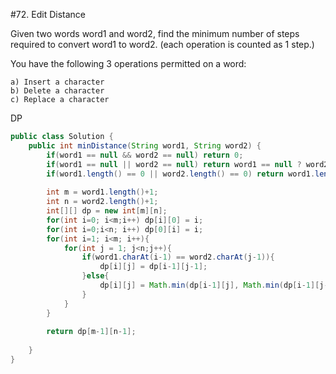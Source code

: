 #72. Edit Distance

Given two words word1 and word2, find the minimum number of steps required to convert word1 to word2. (each operation is counted as 1 step.)

You have the following 3 operations permitted on a word:

```
a) Insert a character
b) Delete a character
c) Replace a character
```

DP

```java
public class Solution {
    public int minDistance(String word1, String word2) {
        if(word1 == null && word2 == null) return 0;
        if(word1 == null || word2 == null) return word1 == null ? word2.length() : word1.length();
        if(word1.length() == 0 || word2.length() == 0) return word1.length() == 0 ? word2.length() : word1.length();
        
        int m = word1.length()+1;
        int n = word2.length()+1;
        int[][] dp = new int[m][n];
        for(int i=0; i<m;i++) dp[i][0] = i;
        for(int i=0;i<n; i++) dp[0][i] = i;
        for(int i=1; i<m; i++){
            for(int j = 1; j<n;j++){
                if(word1.charAt(i-1) == word2.charAt(j-1)){
                    dp[i][j] = dp[i-1][j-1];
                }else{
                    dp[i][j] = Math.min(dp[i-1][j], Math.min(dp[i-1][j-1], dp[i][j-1])) + 1;
                }
            }
        }
        
        return dp[m-1][n-1];
        
    }
}
```